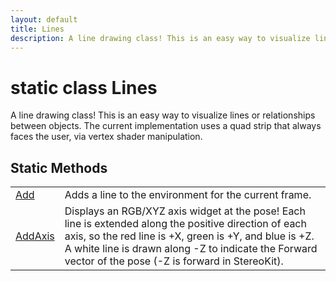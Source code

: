 ```yaml
---
layout: default
title: Lines
description: A line drawing class! This is an easy way to visualize lines or relationships between objects. The current implementation uses a quad strip that always faces the user, via vertex shader manipulation.
---
```

# static class Lines

A line drawing class! This is an easy way to visualize lines
or relationships between objects. The current implementation uses a
quad strip that always faces the user, via vertex shader
manipulation.

## Static Methods

|  |  |
|--|--|
|[Add]({{site.url}}/Pages/Reference/Lines/Add.html)|Adds a line to the environment for the current frame.|
|[AddAxis]({{site.url}}/Pages/Reference/Lines/AddAxis.html)|Displays an RGB/XYZ axis widget at the pose! Each line is extended along the positive direction of each axis, so the red line is +X, green is +Y, and blue is +Z. A white line is drawn along -Z to indicate the Forward vector of the pose (-Z is forward in StereoKit).|
